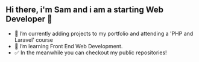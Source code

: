 ## Hi there, i'm Sam and i am a starting Web Developer 👋


- 🔭 I’m currently adding projects to my portfolio and attending a 'PHP and Laravel' course 
- 🌱 I’m learning Front End Web Development.
- ✅ In the meanwhile you can checkout my public repositories!

